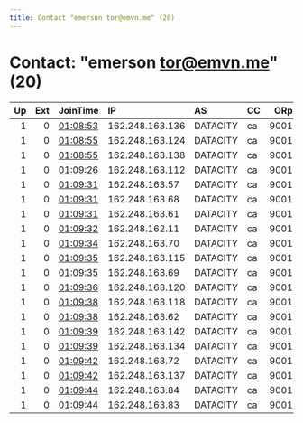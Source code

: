 ```yaml
---
title: Contact "emerson tor@emvn.me" (20)
---
```


# Contact: "emerson tor@emvn.me" (20)

|   Up |   Ext | JoinTime                                                                                              | IP              | AS       | CC   |   ORp |   Dirp | OS    | Version   | Nickname   |   eFamMembers |
|-----:|------:|:------------------------------------------------------------------------------------------------------|:----------------|:---------|:-----|------:|-------:|:------|:----------|:-----------|--------------:|
|    1 |     0 | [01:08:53](https://nusenu.github.io/OrNetStats/w/relay/4601B7096C766FC629BDE379506A9E407F6B0EB0.html) | 162.248.163.136 | DATACITY | ca   |  9001 |      0 | Linux | 0.4.6.10  | nodv17     |            20 |
|    1 |     0 | [01:08:55](https://nusenu.github.io/OrNetStats/w/relay/6B764A9ECEEAA7732FEB74C83A13F07DCE9E0168.html) | 162.248.163.124 | DATACITY | ca   |  9001 |      0 | Linux | 0.4.6.10  | nodv15     |            20 |
|    1 |     0 | [01:08:55](https://nusenu.github.io/OrNetStats/w/relay/C43143B3EAE5FA3642F082A5286DBFF734370C98.html) | 162.248.163.138 | DATACITY | ca   |  9001 |      0 | Linux | 0.4.6.10  | nodv19     |            20 |
|    1 |     0 | [01:09:26](https://nusenu.github.io/OrNetStats/w/relay/EABE026DD402E89184E675512042B409DD99C95F.html) | 162.248.163.112 | DATACITY | ca   |  9001 |      0 | Linux | 0.4.6.10  | nodv01     |            20 |
|    1 |     0 | [01:09:31](https://nusenu.github.io/OrNetStats/w/relay/54A662AE330458B9A65A541A2B4B5B6C33E3BF2E.html) | 162.248.163.57  | DATACITY | ca   |  9001 |      0 | Linux | 0.4.6.10  | nodv03     |            20 |
|    1 |     0 | [01:09:31](https://nusenu.github.io/OrNetStats/w/relay/71E8A9673DC68BD3F75EDD93E98F000EAD2AA651.html) | 162.248.163.68  | DATACITY | ca   |  9001 |      0 | Linux | 0.4.6.10  | nodv06     |            20 |
|    1 |     0 | [01:09:31](https://nusenu.github.io/OrNetStats/w/relay/AD9B2243B8123F73AD05B05DD43D54226756F4AC.html) | 162.248.163.61  | DATACITY | ca   |  9001 |      0 | Linux | 0.4.6.10  | nodv04     |            20 |
|    1 |     0 | [01:09:32](https://nusenu.github.io/OrNetStats/w/relay/23462A4DBA69758BFCB4C289890587EA26D4654C.html) | 162.248.162.11  | DATACITY | ca   |  9001 |      0 | Linux | 0.4.6.10  | nodv02     |            20 |
|    1 |     0 | [01:09:34](https://nusenu.github.io/OrNetStats/w/relay/1CDCACCC06AA61BC8D6794FFA2DA248AF2E7B62B.html) | 162.248.163.70  | DATACITY | ca   |  9001 |      0 | Linux | 0.4.6.10  | nodv08     |            20 |
|    1 |     0 | [01:09:35](https://nusenu.github.io/OrNetStats/w/relay/2C4D75D6699FD125B5189ED086A7383F67D712B6.html) | 162.248.163.115 | DATACITY | ca   |  9001 |      0 | Linux | 0.4.6.10  | nodv12     |            20 |
|    1 |     0 | [01:09:35](https://nusenu.github.io/OrNetStats/w/relay/3C4AA8316943281B37B76754CB18A526EAEBCB1E.html) | 162.248.163.69  | DATACITY | ca   |  9001 |      0 | Linux | 0.4.6.10  | nodv07     |            20 |
|    1 |     0 | [01:09:36](https://nusenu.github.io/OrNetStats/w/relay/5484C5F7D9A6010572850A8E35D78B4D3527A271.html) | 162.248.163.120 | DATACITY | ca   |  9001 |      0 | Linux | 0.4.6.10  | nodv14     |            20 |
|    1 |     0 | [01:09:38](https://nusenu.github.io/OrNetStats/w/relay/30961E50A60D7445A1199B5EEA664E60EA2CE306.html) | 162.248.163.118 | DATACITY | ca   |  9001 |      0 | Linux | 0.4.6.10  | nodv13     |            20 |
|    1 |     0 | [01:09:38](https://nusenu.github.io/OrNetStats/w/relay/92E4D4900B84E4FB11A771C37EEBAA0931CF8B41.html) | 162.248.163.62  | DATACITY | ca   |  9001 |      0 | Linux | 0.4.6.10  | nodv05     |            20 |
|    1 |     0 | [01:09:39](https://nusenu.github.io/OrNetStats/w/relay/853E835BB4569D011D2606E6301F80244D2C208D.html) | 162.248.163.142 | DATACITY | ca   |  9001 |      0 | Linux | 0.4.6.10  | nodv20     |            20 |
|    1 |     0 | [01:09:39](https://nusenu.github.io/OrNetStats/w/relay/8943627F31E2C1C81E4025A14411F1CCCD70B3A0.html) | 162.248.163.134 | DATACITY | ca   |  9001 |      0 | Linux | 0.4.6.10  | nodv16     |            20 |
|    1 |     0 | [01:09:42](https://nusenu.github.io/OrNetStats/w/relay/1E8598E1E2A747E75994017E695735EB2A86630F.html) | 162.248.163.72  | DATACITY | ca   |  9001 |      0 | Linux | 0.4.6.10  | nodv09     |            20 |
|    1 |     0 | [01:09:42](https://nusenu.github.io/OrNetStats/w/relay/3A84450B89C1B6443178F98FF1AB2FB042EB6B36.html) | 162.248.163.137 | DATACITY | ca   |  9001 |      0 | Linux | 0.4.6.10  | nodv18     |            20 |
|    1 |     0 | [01:09:44](https://nusenu.github.io/OrNetStats/w/relay/C23499B62923D263B0CB40C4C8C45C3EB25DD1B4.html) | 162.248.163.84  | DATACITY | ca   |  9001 |      0 | Linux | 0.4.6.10  | nodv11     |            20 |
|    1 |     0 | [01:09:44](https://nusenu.github.io/OrNetStats/w/relay/DD1A3057E91D8DFFD5D6A54295E508011A7B9898.html) | 162.248.163.83  | DATACITY | ca   |  9001 |      0 | Linux | 0.4.6.10  | nodv10     |            20 |
